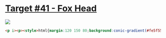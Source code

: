# [Target #41 - Fox Head](https://cssbattle.dev/play/41)

![](https://cssbattle.dev/targets/41.png)

```HTML
<p i><p><style>html{margin:120 150 80;background:conic-gradient(#fe5f55,#fe5f55)no-repeat#293462}p{position:fixed;left:165;top:124;width:30;height:30;border-radius:50%;background:#293462;box-shadow:40px 0#293462}[i]{width:50;height:65;border-radius:0 50px 50% 0;left:150;top:164;-webkit-box-reflect:right;box-shadow:0 -100px 0 0#fe5f55
```